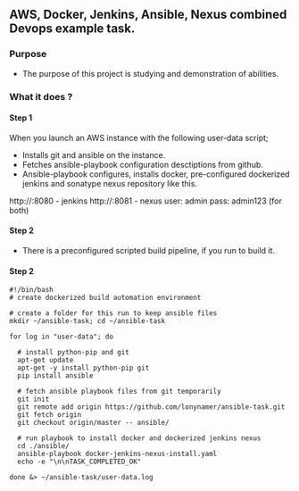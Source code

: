 ## AWS, Docker, Jenkins, Ansible, Nexus combined Devops example task.

### Purpose
- The purpose of this project is studying and demonstration of abilities.

### What it does ?
#### Step 1
When you launch an AWS instance with the following user-data script;
- Installs git and ansible on the instance.
- Fetches ansible-playbook configuration desctiptions from github.
- Ansible-playbook configures, installs docker, pre-configured dockerized jenkins and sonatype nexus repository like this.

http://<aws-instance-ip>:8080 - jenkins
http://<aws-instance-ip>:8081 - nexus
user: admin
pass: admin123  (for both)

#### Step 2
- There is a preconfigured scripted build pipeline, if you run to build it.




#### Step 2


```
#!/bin/bash
# create dockerized build automation environment

# create a folder for this run to keep ansible files
mkdir ~/ansible-task; cd ~/ansible-task

for log in "user-data"; do

  # install python-pip and git
  apt-get update
  apt-get -y install python-pip git
  pip install ansible

  # fetch ansible playbook files from git temporarily
  git init
  git remote add origin https://github.com/lonynamer/ansible-task.git
  git fetch origin
  git checkout origin/master -- ansible/

  # run playbook to install docker and dockerized jenkins nexus
  cd ./ansible/
  ansible-playbook docker-jenkins-nexus-install.yaml
  echo -e "\n\nTASK_COMPLETED_OK"

done &> ~/ansible-task/user-data.log
```

